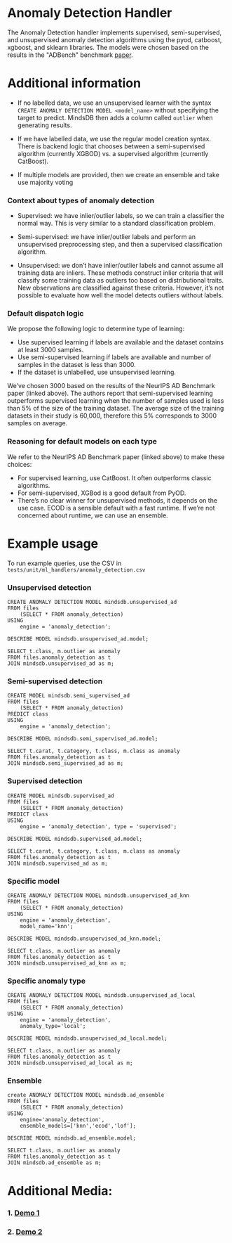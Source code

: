 # Anomaly Detection Handler
The Anomaly Detection handler implements supervised, semi-supervised, and unsupervised anomaly detection algorithms using the pyod, catboost, xgboost, and sklearn libraries. The models were chosen based on the results in the "ADBench" benchmark [paper](https://proceedings.neurips.cc/paper_files/paper/2022/hash/cf93972b116ca5268827d575f2cc226b-Abstract-Datasets_and_Benchmarks.html).

# Additional information

- If no labelled data, we use an unsupervised learner with the syntax `CREATE ANOMALY DETECTION MODEL <model_name>` without specifying the target to predict. MindsDB then adds a column called `outlier` when generating results.

- If we have labelled data, we use the regular model creation syntax. There is backend logic that chooses between a semi-supervised algorithm (currently XGBOD) vs. a supervised algorithm (currently CatBoost).

- If multiple models are provided, then we create an ensemble and take use majority voting

### Context about types of anomaly detection

- Supervised: we have inlier/outlier labels, so we can train a classifier the normal way. This is very similar to a standard classification problem.

- Semi-supervised: we have inlier/outlier labels and perform an unsupervised preprocessing step, and then a supervised classification algorithm.

- Unsupervised: we don’t have inlier/outlier labels and cannot assume all training data are inliers. These methods construct inlier criteria that will classify some training data as outliers too based on distributional traits. New observations are classified against these criteria. However, it’s not possible to evaluate how well the model detects outliers without labels.

### Default dispatch logic

We propose the following logic to determine type of learning:
- Use supervised learning if labels are available and the dataset contains at least 3000 samples.
- Use semi-supervised learning if labels are available and number of samples in the dataset is less than 3000.
- If the dataset is unlabelled, use unsupervised learning.

We’ve chosen 3000 based on the results of the NeurIPS AD Benchmark paper (linked above). The authors report that semi-supervised learning outperforms supervised learning when the number of samples used is less than 5% of the size of the training dataset. The average size of the training datasets in their study is 60,000, therefore this 5% corresponds to 3000 samples on average.

### Reasoning for default models on each type
We refer to the NeurIPS AD Benchmark paper (linked above) to make these choices:
- For supervised learning, use CatBoost. It often outperforms classic algorithms.
- For semi-supervised, XGBod is a good default from PyOD.
- There’s no clear winner for unsupervised methods, it depends on the use case. ECOD is a sensible default with a fast runtime. If we’re not concerned about runtime, we can use an ensemble.


# Example usage
To run example queries, use the CSV in `tests/unit/ml_handlers/anomaly_detection.csv`

### Unsupervised detection

```
CREATE ANOMALY DETECTION MODEL mindsdb.unsupervised_ad
FROM files
    (SELECT * FROM anomaly_detection)
USING 
    engine = 'anomaly_detection';

DESCRIBE MODEL mindsdb.unsupervised_ad.model;

SELECT t.class, m.outlier as anomaly
FROM files.anomaly_detection as t
JOIN mindsdb.unsupervised_ad as m;
```

### Semi-supervised detection

```
CREATE MODEL mindsdb.semi_supervised_ad
FROM files
    (SELECT * FROM anomaly_detection)
PREDICT class
USING
    engine = 'anomaly_detection';

DESCRIBE MODEL mindsdb.semi_supervised_ad.model;

SELECT t.carat, t.category, t.class, m.class as anomaly
FROM files.anomaly_detection as t
JOIN mindsdb.semi_supervised_ad as m;
```

### Supervised detection

```
CREATE MODEL mindsdb.supervised_ad
FROM files
    (SELECT * FROM anomaly_detection)
PREDICT class
USING
    engine = 'anomaly_detection', type = 'supervised';

DESCRIBE MODEL mindsdb.supervised_ad.model;

SELECT t.carat, t.category, t.class, m.class as anomaly
FROM files.anomaly_detection as t
JOIN mindsdb.supervised_ad as m;
```

### Specific model
```
CREATE ANOMALY DETECTION MODEL mindsdb.unsupervised_ad_knn
FROM files
    (SELECT * FROM anomaly_detection)
USING 
    engine = 'anomaly_detection',
    model_name='knn';

DESCRIBE MODEL mindsdb.unsupervised_ad_knn.model;

SELECT t.class, m.outlier as anomaly
FROM files.anomaly_detection as t
JOIN mindsdb.unsupervised_ad_knn as m;
```

### Specific anomaly type
```
CREATE ANOMALY DETECTION MODEL mindsdb.unsupervised_ad_local
FROM files
    (SELECT * FROM anomaly_detection)
USING 
    engine = 'anomaly_detection',
    anomaly_type='local';

DESCRIBE MODEL mindsdb.unsupervised_ad_local.model;

SELECT t.class, m.outlier as anomaly
FROM files.anomaly_detection as t
JOIN mindsdb.unsupervised_ad_local as m;
```

### Ensemble
```
create ANOMALY DETECTION MODEL mindsdb.ad_ensemble
FROM files
    (SELECT * FROM anomaly_detection)
USING 
    engine='anomaly_detection',
    ensemble_models=['knn','ecod','lof'];

DESCRIBE MODEL mindsdb.ad_ensemble.model;

SELECT t.class, m.outlier as anomaly
FROM files.anomaly_detection as t
JOIN mindsdb.ad_ensemble as m;
```


# Additional Media:

### 1. [Demo 1](https://www.loom.com/share/0996e5faa3f7415bacd51a6e8e161d5e?sid=9bacd29a-975b-4a94-b081-de2255b93607)

### 2. [Demo 2](https://www.loom.com/share/c22335d83cb04ac281e2ef080792f2dd)


